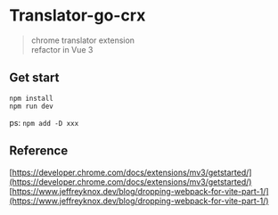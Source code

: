 # Translator-go-crx

> chrome translator extension  
> refactor in Vue 3

## Get start

`npm install`  
`npm run dev`

ps: `npm add -D xxx`

## Reference

[https://developer.chrome.com/docs/extensions/mv3/getstarted/](https://developer.chrome.com/docs/extensions/mv3/getstarted/)
[https://www.jeffreyknox.dev/blog/dropping-webpack-for-vite-part-1/](https://www.jeffreyknox.dev/blog/dropping-webpack-for-vite-part-1/)
